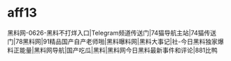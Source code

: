 # aff13
黑料网-0626-黑料不打烊入口|Telegram频道传送门|74猫导航主站|74猫传送门|78黑料网|91精品国产自产老师啪|黑料曝料网|黑料大事记|社-今日黑料独家爆料正能量|黑料网导航|国产吃瓜|黑料|黑料网今日黑料最新事件和评论|881比鸭
